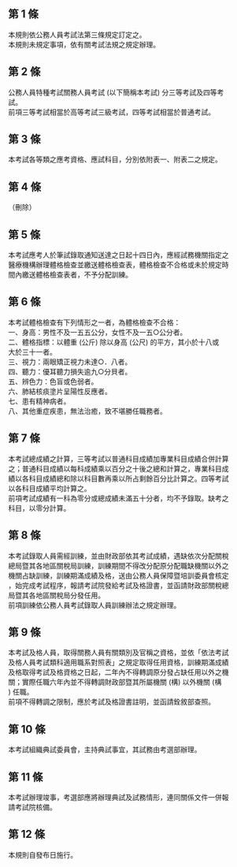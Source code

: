 第 1 條
-------
本規則依公務人員考試法第三條規定訂定之。  
本規則未規定事項，依有關考試法規之規定辦理。

第 2 條
-------
公務人員特種考試關務人員考試 (以下簡稱本考試) 分三等考試及四等考  
試。  
前項三等考試相當於高等考試三級考試，四等考試相當於普通考試。

第 3 條
-------
本考試各等類之應考資格、應試科目，分別依附表一、附表二之規定。

第 4 條
-------
（刪除）

第 5 條
-------
本考試應考人於筆試錄取通知送達之日起十四日內，應經試務機關指定之  
醫療機構辦理體格檢查並繳送體格檢查表，體格檢查不合格或未於規定時  
間內繳送體格檢查表者，不予分配訓練。

第 6 條
-------
本考試體格檢查有下列情形之一者，為體格檢查不合格：  
一、身高：男性不及一五五公分，女性不及一五○公分者。  
二、體格指標：以體重 (公斤) 除以身高 (公尺) 的平方，其小於十八或  
    大於三十一者。  
三、視力：兩眼矯正視力未達○．八者。  
四、聽力：優耳聽力損失逾九○分貝者。  
五、辨色力：色盲或色弱者。  
六、肺結核痰塗片呈陽性反應者。  
七、患有精神病者。  
八、其他重症疾患，無法治癒，致不堪勝任職務者。

第 7 條
-------
本考試總成績之計算，三等考試以普通科目成績加專業科目成績合併計算  
之；普通科目成績以每科成績乘以百分之十後之總和計算之，專業科目成  
績以各科目成績總和除以科目數再乘以所占剩餘百分比計算之。四等考試  
以各科目成績平均計算之。  
前項考試成績有一科為零分或總成績未滿五十分者，均不予錄取。缺考之  
科目，以零分計算。

第 8 條
-------
本考試錄取人員需經訓練，並由財政部依其考試成績，遇缺依次分配關稅  
總局暨其各地區關稅局訓練，訓練期間不得改分配原分配職缺機關以外之  
機關占缺訓練，訓練期滿成績及格，送由公務人員保障暨培訓委員會核定  
，始完成考試程序，報請考試院發給考試及格證書，並函請財政部關稅總  
局暨其各地區關稅局分發任用。  
前項訓練依公務人員考試錄取人員訓練辦法之規定辦理。

第 9 條
-------
本考試及格人員，取得關務人員有關類別及官稱之資格，並依「依法考試  
及格人員考試類科適用職系對照表」之規定取得任用資格，訓練期滿成績  
及格取得考試及格資格之日起，二年內不得轉調原分發占缺任用以外之機  
關；實際任職六年內並不得轉調財政部暨其所屬機關 (構) 以外機關 (構  
) 任職。  
前項不得轉調之限制，應於考試及格證書註明，並函請銓敘部查照。

第 10 條
--------
本考試組織典試委員會，主持典試事宜，其試務由考選部辦理。

第 11 條
--------
本考試辦理竣事，考選部應將辦理典試及試務情形，連同關係文件一併報  
請考試院核備。

第 12 條
--------
本規則自發布日施行。

